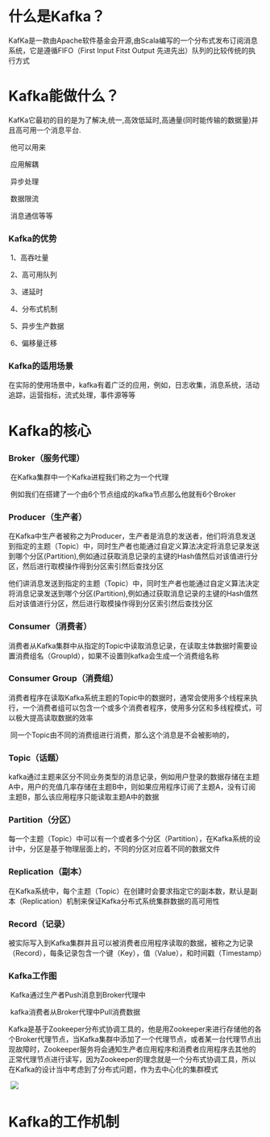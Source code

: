 # 什么是Kafka？

​		KafKa是一款由Apache软件基金会开源,由Scala编写的一个分布式发布订阅消息系统，它是遵循FIFO（First Input Fitst Output      先进先出）队列的比较传统的执行方式 

# Kafka能做什么？

​		KafKa它最初的目的是为了解决,统一,高效低延时,高通量(同时能传输的数据量)并且高可用一个消息平台.

​		他可以用来

​			应用解耦

​			异步处理

​			数据限流

​			消息通信等等

### Kafka的优势

​		1、高吞吐量

​		2、高可用队列

​		3、递延时

​		4、分布式机制

​		5、异步生产数据

​		6、偏移量迁移

### Kafka的适用场景

​		在实际的使用场景中，kafka有着广泛的应用，例如，日志收集，消息系统，活动追踪，运营指标，流式处理，事件源等等

# Kafka的核心

### Broker（服务代理）

​			在Kafka集群中一个Kafka进程我们称之为一个代理

​			例如我们在搭建了一个由6个节点组成的kafka节点那么他就有6个Broker

### Producer（生产者）

​			在Kafka中生产者被称之为Producer，生产者是消息的发送者，他们将消息发送到指定的主题（Topic）中，同时生产者也能通过自定义算法决定将消息记录发送到哪个分区(Partition),例如通过获取消息记录的主键的Hash值然后对该值进行分区，然后进行取模操作得到分区索引然后查找分区

​			他们讲消息发送到指定的主题（Topic）中，同时生产者也能通过自定义算法决定将消息记录发送到哪个分区(Partition),例如通过获取消息记录的主键的Hash值然后对该值进行分区，然后进行取模操作得到分区索引然后查找分区

### Consumer（消费者）

​			消费者从Kafka集群中从指定的Topic中读取消息记录，在读取主体数据时需要设置消费组名（GroupId），如果不设置则kafka会生成一个消费组名称

### Consumer Group（消费组）

​			消费者程序在读取Kafka系统主题的Topic中的数据时，通常会使用多个线程来执行，一个消费者组可以包含一个或多个消费者程序，使用多分区和多线程模式，可以极大提高读取数据的效率

​			同一个Topic由不同的消费组进行消费，那么这个消息是不会被影响的，

### Topic（话题）	

​			kafka通过主题来区分不同业务类型的消息记录，例如用户登录的数据存储在主题A中，用户的充值几率存储在主题B中，则如果应用程序订阅了主题A，没有订阅主题B，那么该应用程序只能读取主题A中的数据



### Partition（分区）

​			每一个主题（Topic）中可以有一个或者多个分区（Partition），在Kafka系统的设计中，分区是基于物理层面上的，不同的分区对应着不同的数据文件



### Replication（副本）

​			在Kafka系统中，每个主题（Topic）在创建时会要求指定它的副本数，默认是副本（Replication）机制来保证Kafka分布式系统集群数据的高可用性



### Record（记录）

​			被实际写入到Kafka集群并且可以被消费者应用程序读取的数据，被称之为记录（Record），每条记录包含一个键（Key），值（Value），和时间戳（Timestamp）

### Kafka工作图

​		Kafka通过生产者Push消息到Broker代理中



​		kafka消费者从Broker代理中Pull消费数据



​		Kafka是基于Zookeeper分布式协调工具的，他是用Zookeeper来进行存储他的各个Broker代理节点，当Kafka集群中添加了一个代理节点，或者某一台代理节点出现故障时，Zookeeper服务将会通知生产者应用程序和消费者应用程序去其他的正常代理节点进行读写，因为Zookeeper的理念就是一个分布式协调工具，所以在Kafka的设计当中考虑到了分布式问题，作为去中心化的集群模式

​		![](https://blog-kang.oss-cn-beijing.aliyuncs.com/UTOOLS1568283736061.png)

# Kafka的工作机制



